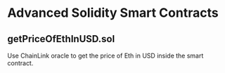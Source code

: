 ﻿# Advanced Solidity Smart Contracts
 
 ## getPriceOfEthInUSD.sol
 
 Use ChainLink oracle to get the price of Eth in USD inside the smart contract.
